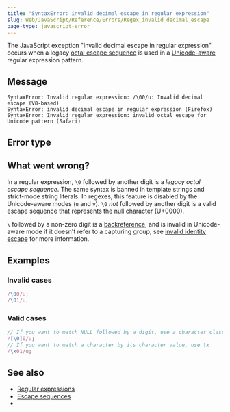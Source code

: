 ```yaml
---
title: "SyntaxError: invalid decimal escape in regular expression"
slug: Web/JavaScript/Reference/Errors/Regex_invalid_decimal_escape
page-type: javascript-error
---
```




The JavaScript exception "invalid decimal escape in regular expression" occurs when a legacy [octal escape sequence](/Web/JavaScript/Reference/Deprecated_and_obsolete_features#escape_sequences) is used in a [Unicode-aware](/Web/JavaScript/Reference/Global_Objects/RegExp/unicode#unicode-aware_mode) regular expression pattern.

## Message

```plain
SyntaxError: Invalid regular expression: /\00/u: Invalid decimal escape (V8-based)
SyntaxError: invalid decimal escape in regular expression (Firefox)
SyntaxError: Invalid regular expression: invalid octal escape for Unicode pattern (Safari)
```

## Error type



## What went wrong?

In a regular expression, `\0` followed by another digit is a _legacy octal escape sequence_. The same syntax is banned in template strings and strict-mode string literals. In regexes, this feature is disabled by the Unicode-aware modes (`u` and `v`). `\0` _not_ followed by another digit is a valid escape sequence that represents the null character (U+0000).

`\` followed by a non-zero digit is a [backreference](/Web/JavaScript/Reference/Regular_expressions/Backreference), and is invalid in Unicode-aware mode if it doesn't refer to a capturing group; see [invalid identity escape](/Web/JavaScript/Reference/Errors/Regex_invalid_identity_escape) for more information.

## Examples

### Invalid cases

```js example-bad
/\00/u;
/\01/u;
```

### Valid cases

```js example-good
// If you want to match NULL followed by a digit, use a character class
/[\0]0/u;
// If you want to match a character by its character value, use \x
/\x01/u;
```

## See also

- [Regular expressions](/Web/JavaScript/Reference/Regular_expressions)
- [Escape sequences](/Web/JavaScript/Reference/Regular_expressions#escape_sequences)
- 
